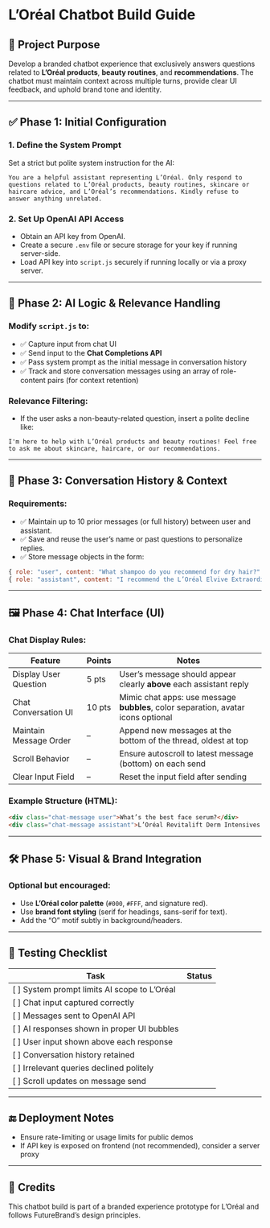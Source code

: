 
# L’Oréal Chatbot Build Guide

## 🎯 Project Purpose
Develop a branded chatbot experience that exclusively answers questions related to **L’Oréal products**, **beauty routines**, and **recommendations**. The chatbot must maintain context across multiple turns, provide clear UI feedback, and uphold brand tone and identity.

---

## ✅ Phase 1: Initial Configuration

### 1. Define the System Prompt
Set a strict but polite system instruction for the AI:

```
You are a helpful assistant representing L’Oréal. Only respond to questions related to L’Oréal products, beauty routines, skincare or haircare advice, and L’Oréal’s recommendations. Kindly refuse to answer anything unrelated.
```

### 2. Set Up OpenAI API Access
- Obtain an API key from OpenAI.
- Create a secure `.env` file or secure storage for your key if running server-side.
- Load API key into `script.js` securely if running locally or via a proxy server.

---

## 🧠 Phase 2: AI Logic & Relevance Handling

### Modify `script.js` to:
- ✅ Capture input from chat UI
- ✅ Send input to the **Chat Completions API**
- ✅ Pass system prompt as the initial message in conversation history
- ✅ Track and store conversation messages using an array of role-content pairs (for context retention)

### Relevance Filtering:
- If the user asks a non-beauty-related question, insert a polite decline like:

```
I'm here to help with L’Oréal products and beauty routines! Feel free to ask me about skincare, haircare, or our recommendations.
```

---

## 💬 Phase 3: Conversation History & Context

### Requirements:
- ✅ Maintain up to 10 prior messages (or full history) between user and assistant.
- ✅ Save and reuse the user’s name or past questions to personalize replies.
- ✅ Store message objects in the form:

```js
{ role: "user", content: "What shampoo do you recommend for dry hair?" }
{ role: "assistant", content: "I recommend the L’Oréal Elvive Extraordinary Oil Shampoo for nourishing dry hair." }
```

---

## 🖼️ Phase 4: Chat Interface (UI)

### Chat Display Rules:

| Feature                        | Points | Notes |
|-------------------------------|--------|-------|
| Display User Question         | 5 pts  | User’s message should appear clearly **above** each assistant reply |
| Chat Conversation UI          | 10 pts | Mimic chat apps: use message **bubbles**, color separation, avatar icons optional |
| Maintain Message Order        | –      | Append new messages at the bottom of the thread, oldest at top |
| Scroll Behavior               | –      | Ensure autoscroll to latest message (bottom) on each send |
| Clear Input Field             | –      | Reset the input field after sending |

### Example Structure (HTML):

```html
<div class="chat-message user">What’s the best face serum?</div>
<div class="chat-message assistant">L’Oréal Revitalift Derm Intensives 1.5% Pure Hyaluronic Acid Serum is a great option for hydration and plumping.</div>
```

---

## 🛠️ Phase 5: Visual & Brand Integration

### Optional but encouraged:
- Use **L’Oréal color palette** (`#000`, `#FFF`, and signature red).
- Use **brand font styling** (serif for headings, sans-serif for text).
- Add the “O” motif subtly in background/headers.

---

## 🧪 Testing Checklist

| Task                                           | Status |
|------------------------------------------------|--------|
| [ ] System prompt limits AI scope to L’Oréal   |        |
| [ ] Chat input captured correctly              |        |
| [ ] Messages sent to OpenAI API                |        |
| [ ] AI responses shown in proper UI bubbles    |        |
| [ ] User input shown above each response       |        |
| [ ] Conversation history retained              |        |
| [ ] Irrelevant queries declined politely       |        |
| [ ] Scroll updates on message send             |        |

---

## 🔚 Deployment Notes
- Ensure rate-limiting or usage limits for public demos
- If API key is exposed on frontend (not recommended), consider a server proxy

---

## 👥 Credits
This chatbot build is part of a branded experience prototype for L’Oréal and follows FutureBrand’s design principles.
